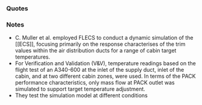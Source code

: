 ### Quotes


### Notes
- C. Muller et al. employed FLECS to conduct a dynamic simulation of the [[ECS]], focusing primarily on the response characterises of the trim values within the air distribution ducts for a range of cabin target temperatures. 
- For Verification and Validation (V&V), temperature readings based on the flight test of an A340-600 at the inlet of the supply duct, inlet of the cabin, and at two different cabin zones, were used. In terms of the PACK performance characteristics, only mass flow at PACK outlet was simulated to support target temperature adjustment.
- They test the simulation model at different conditions